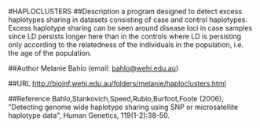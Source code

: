 #HAPLOCLUSTERS
##Description
a program designed to detect excess haplotypes sharing in datasets consisting of case and control haplotypes. Excess haplotype sharing can be seen around disease loci in case samples since LD persists longer here than in the controls where LD is persisting only according to the relatedness of the individuals in the population, i.e. the age of the population.

##Author
Melanie Bahlo (email: bahlo@wehi.edu.au)

##URL
http://bioinf.wehi.edu.au/folders/melanie/haploclusters.html

##Reference
Bahlo,Stankovich,Speed,Rubio,Burfoot,Foote (2006), "Detecting genome wide haplotype sharing using SNP or microsatellite haplotype data", Human Genetics, 119(1-2):38-50.

